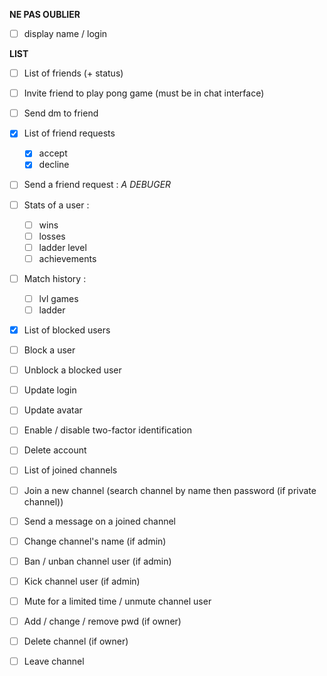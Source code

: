 

**NE PAS OUBLIER**
- [ ] display name / login

**LIST**
- [ ] List of friends (+ status)
- [ ] Invite friend to play pong game (must be in chat interface)
- [ ] Send dm to friend

- [x] List of friend requests
	- [x] accept
	- [x] decline 
- [ ] Send a friend request : *A DEBUGER*

- [ ] Stats of a user :
	- [ ] wins
	- [ ] losses
	- [ ] ladder level 
	- [ ] achievements

- [ ] Match history :
	- [ ] lvl games
	- [ ] ladder

- [x] List of blocked users
- [ ] Block a user
- [ ] Unblock a blocked user

- [ ] Update login
- [ ] Update avatar
- [ ] Enable / disable two-factor identification 
- [ ] Delete account

- [ ] List of joined channels
- [ ] Join a new channel (search channel by name then password (if private channel))
- [ ] Send a message on a joined channel
- [ ] Change channel's name (if admin)
- [ ] Ban / unban channel user (if admin)
- [ ] Kick channel user (if admin)
- [ ] Mute for a limited time / unmute channel user
- [ ] Add / change / remove pwd (if owner)
- [ ] Delete channel (if owner)
- [ ] Leave channel